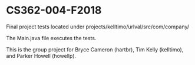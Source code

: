 # CS362-004-F2018
Final project tests located under projects/kelltimo/urlval/src/com/company/

The Main.java file executes the tests. 

This is the group project for Bryce Cameron (hartbr), Tim Kelly (kelltimo), and Parker Howell (howellp).  
